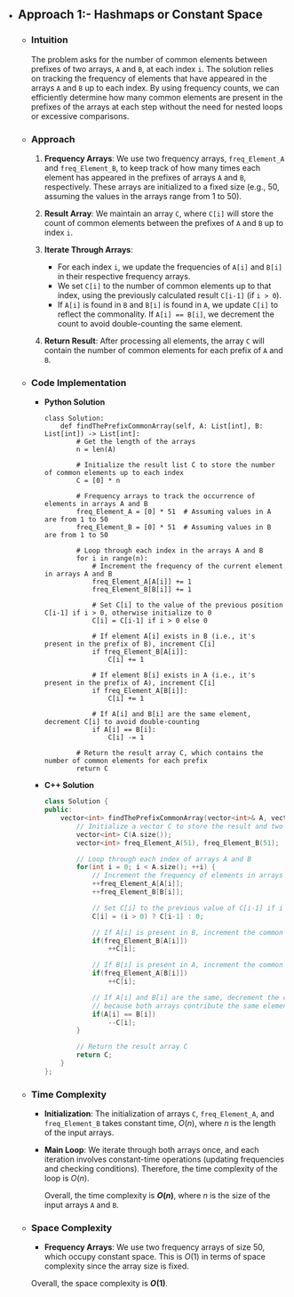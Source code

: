 - ## Approach 1:- Hashmaps or Constant Space 

    - ### Intuition
        The problem asks for the number of common elements between prefixes of two arrays, `A` and `B`, at each index `i`. The solution relies on tracking the frequency of elements that have appeared in the arrays `A` and `B` up to each index. By using frequency counts, we can efficiently determine how many common elements are present in the prefixes of the arrays at each step without the need for nested loops or excessive comparisons.

    - ### Approach
        1. **Frequency Arrays**: We use two frequency arrays, `freq_Element_A` and `freq_Element_B`, to keep track of how many times each element has appeared in the prefixes of arrays `A` and `B`, respectively. These arrays are initialized to a fixed size (e.g., 50, assuming the values in the arrays range from 1 to 50).

        2. **Result Array**: We maintain an array `C`, where `C[i]` will store the count of common elements between the prefixes of `A` and `B` up to index `i`.

        3. **Iterate Through Arrays**:
            - For each index `i`, we update the frequencies of `A[i]` and `B[i]` in their respective frequency arrays.
            - We set `C[i]` to the number of common elements up to that index, using the previously calculated result `C[i-1]` (if `i > 0`).
            - If `A[i]` is found in `B` and `B[i]` is found in `A`, we update `C[i]` to reflect the commonality. If `A[i] == B[i]`, we decrement the count to avoid double-counting the same element.

        4. **Return Result**: After processing all elements, the array `C` will contain the number of common elements for each prefix of `A` and `B`.

    - ### Code Implementation
        - **Python Solution**
            ```python3 []
            class Solution:
                def findThePrefixCommonArray(self, A: List[int], B: List[int]) -> List[int]:
                    # Get the length of the arrays
                    n = len(A)
                    
                    # Initialize the result list C to store the number of common elements up to each index
                    C = [0] * n
                    
                    # Frequency arrays to track the occurrence of elements in arrays A and B
                    freq_Element_A = [0] * 51  # Assuming values in A are from 1 to 50
                    freq_Element_B = [0] * 51  # Assuming values in B are from 1 to 50

                    # Loop through each index in the arrays A and B
                    for i in range(n):
                        # Increment the frequency of the current element in arrays A and B
                        freq_Element_A[A[i]] += 1
                        freq_Element_B[B[i]] += 1
                        
                        # Set C[i] to the value of the previous position C[i-1] if i > 0, otherwise initialize to 0
                        C[i] = C[i-1] if i > 0 else 0

                        # If element A[i] exists in B (i.e., it's present in the prefix of B), increment C[i]
                        if freq_Element_B[A[i]]:
                            C[i] += 1

                        # If element B[i] exists in A (i.e., it's present in the prefix of A), increment C[i]
                        if freq_Element_A[B[i]]:
                            C[i] += 1

                        # If A[i] and B[i] are the same element, decrement C[i] to avoid double-counting
                        if A[i] == B[i]:
                            C[i] -= 1

                    # Return the result array C, which contains the number of common elements for each prefix
                    return C
            ```
        - **C++ Solution**
            ```cpp []
            class Solution {
            public:
                vector<int> findThePrefixCommonArray(vector<int>& A, vector<int>& B) {
                    // Initialize a vector C to store the result and two frequency arrays to keep track of element counts
                    vector<int> C(A.size());  
                    vector<int> freq_Element_A(51), freq_Element_B(51);  // Using a fixed size of 50 assuming element values range from 1 to 50

                    // Loop through each index of arrays A and B
                    for(int i = 0; i < A.size(); ++i) {
                        // Increment the frequency of elements in arrays A and B
                        ++freq_Element_A[A[i]]; 
                        ++freq_Element_B[B[i]];

                        // Set C[i] to the previous value of C[i-1] if i > 0, otherwise initialize to 0
                        C[i] = (i > 0) ? C[i-1] : 0;

                        // If A[i] is present in B, increment the common prefix count at position i
                        if(freq_Element_B[A[i]]) 
                            ++C[i];

                        // If B[i] is present in A, increment the common prefix count at position i
                        if(freq_Element_A[B[i]]) 
                            ++C[i];

                        // If A[i] and B[i] are the same, decrement the common prefix count for this position
                        // because both arrays contribute the same element, so we shouldn't double-count
                        if(A[i] == B[i]) 
                            --C[i];
                    }

                    // Return the result array C
                    return C;
                }
            };
            ```

    - ### Time Complexity
        - **Initialization**: The initialization of arrays `C`, `freq_Element_A`, and `freq_Element_B` takes constant time, $O(n)$, where $n$ is the length of the input arrays.
        
        - **Main Loop**: We iterate through both arrays once, and each iteration involves constant-time operations (updating frequencies and checking conditions). Therefore, the time complexity of the loop is $O(n)$.
        
            Overall, the time complexity is **$O(n)$**, where $n$ is the size of the input arrays `A` and `B`.

    - ### Space Complexity
        - **Frequency Arrays**: We use two frequency arrays of size 50, which occupy constant space. This is $O(1)$ in terms of space complexity since the array size is fixed.

        Overall, the space complexity is **$O(1)$**. 
